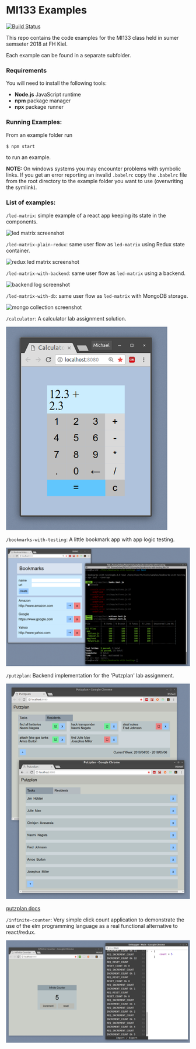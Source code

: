 # MI133 Examples

[![Build Status](https://travis-ci.org/mjleehh/mi133-examples.svg?branch=master)](https://travis-ci.org/mjleehh/mi133-examples)

This repo contains the code examples for the MI133 class held in sumer semseter
2018 at FH Kiel.

Each example can be found in a separate subfolder.

### Requirements

You will need to install the following tools:

* **Node.js** JavaScript runtime
* **npm** package manager
* **npx** package runner

### Running Examples:

From an example folder run

```bash
$ npm start
```

to run an example.

**NOTE:** On windows systems you may encounter problems with symbolic links. If
you get an error reporting an invalid `.babelrc` copy the `.babelrc` file from
the root directory to the example folder you want to use
(overwriting the symlink).

### List of examples:

`/led-matrix`: simple example of a react app keeping its state in the components.

![led matrix screenshot](resources/led-matrix.png)

`/led-matrix-plain-redux`: same user flow as `led-matrix` using Redux state container.

![redux led matrix screenshot](resources/led-matrix-plain-redux.png)

`/led-matrix-with-backend`: same user flow as `led-matrix` using a backend.

![backend log screenshot](resources/led-matrix-with-backend.png)

`/led-matrix-with-db`: same user flow as `led-matrix` with MongoDB storage.

![mongo collection screenshot](resources/led-matrix-with-db.png)

`/calculator`: A calculator lab assignment solution.

![calculator screenshot](resources/calculator.png)

`/bookmarks-with-testing`: A little bookmark app with app logic testing.

![bookmarks](resources/bookmarks-with-testing.png)

`/putzplan`: Backend implementation for the 'Putzplan' lab assignment.

![putzplan](resources/putzplan.png)

[putzplan docs](/putzplan/README.md)

`/infinite-counter`: Very simple click count application to demonstrate the use
of the elm programming language as a real functional alternative to react/redux.

![infinite counter screenshot](/resources/infinite-counter.png)
